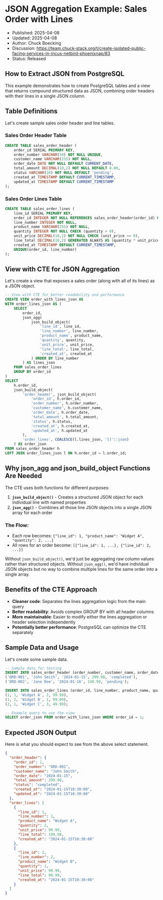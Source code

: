 # JSON Aggregation Example: Sales Order with Lines

- Published: 2025-04-08
- Updated: 2025-04-08
- Author: Chuck Boecking
- Discussion: <https://team.chuck-stack.org/t/create-isolated-public-facing-services-in-incus-netbird-phoenixnap/83>
- Status: Released

## How to Extract JSON from PostgreSQL 

This example demonstrates how to create PostgreSQL tables and a view that returns compound structured data as JSON, combining order headers with their lines in a single JSON column.

## Table Definitions

Let's create sample sales order header and line tables.

### Sales Order Header Table
```sql
CREATE TABLE sales_order_header (
    order_id SERIAL PRIMARY KEY,
    order_number VARCHAR(50) NOT NULL UNIQUE,
    customer_name VARCHAR(255) NOT NULL,
    order_date DATE NOT NULL DEFAULT CURRENT_DATE,
    total_amount DECIMAL(10,2) NOT NULL DEFAULT 0.00,
    status VARCHAR(20) NOT NULL DEFAULT 'pending',
    created_at TIMESTAMP DEFAULT CURRENT_TIMESTAMP,
    updated_at TIMESTAMP DEFAULT CURRENT_TIMESTAMP
);
```

### Sales Order Lines Table
```sql
CREATE TABLE sales_order_lines (
    line_id SERIAL PRIMARY KEY,
    order_id INTEGER NOT NULL REFERENCES sales_order_header(order_id) ON DELETE CASCADE,
    line_number INTEGER NOT NULL,
    product_name VARCHAR(255) NOT NULL,
    quantity INTEGER NOT NULL CHECK (quantity > 0),
    unit_price DECIMAL(10,2) NOT NULL CHECK (unit_price >= 0),
    line_total DECIMAL(10,2) GENERATED ALWAYS AS (quantity * unit_price) STORED,
    created_at TIMESTAMP DEFAULT CURRENT_TIMESTAMP,
    UNIQUE(order_id, line_number)
);
```

## View with CTE for JSON Aggregation

Let's create a view that exposes a sales order (along with all of its lines) as a JSON object.

```sql
-- View with CTE for better readability and performance
CREATE VIEW order_with_lines_json AS
WITH order_lines_json AS (
    SELECT 
        order_id,
        json_agg(
            json_build_object(
                'line_id', line_id,
                'line_number', line_number,
                'product_name', product_name,
                'quantity', quantity,
                'unit_price', unit_price,
                'line_total', line_total,
                'created_at', created_at
            ) ORDER BY line_number
        ) AS lines_json
    FROM sales_order_lines
    GROUP BY order_id
)
SELECT 
    h.order_id,
    json_build_object(
        'order_header', json_build_object(
            'order_id', h.order_id,
            'order_number', h.order_number,
            'customer_name', h.customer_name,
            'order_date', h.order_date,
            'total_amount', h.total_amount,
            'status', h.status,
            'created_at', h.created_at,
            'updated_at', h.updated_at
        ),
        'order_lines', COALESCE(l.lines_json, '[]'::json)
    ) AS order_json
FROM sales_order_header h
LEFT JOIN order_lines_json l ON h.order_id = l.order_id;
```

## Why json_agg and json_build_object Functions Are Needed

The CTE uses both functions for different purposes:

1. **`json_build_object()`** - Creates a structured JSON object for each individual line with named properties
2. **`json_agg()`** - Combines all those line JSON objects into a single JSON array for each order

### The Flow:
- Each row becomes: `{"line_id": 1, "product_name": "Widget A", "quantity": 2, ...}`
- All rows for an order become: `[{"line_id": 1, ...}, {"line_id": 2, ...}]`

Without `json_build_object()`, we'd just be aggregating raw column values rather than structured objects.
Without `json_agg()`, we'd have individual JSON objects but no way to combine multiple lines for the same order into a single array.

## Benefits of the CTE Approach

- **Cleaner code**: Separates the lines aggregation logic from the main query
- **Better readability**: Avoids complex GROUP BY with all header columns
- **More maintainable**: Easier to modify either the lines aggregation or header selection independently
- **Potentially better performance**: PostgreSQL can optimize the CTE separately

## Sample Data and Usage

Let's create some sample data.

```sql
-- Sample data for testing
INSERT INTO sales_order_header (order_number, customer_name, order_date, total_amount, status) VALUES
('ORD-001', 'John Smith', '2024-01-15', 299.98, 'completed'),
('ORD-002', 'Jane Doe', '2024-01-16', 149.99, 'pending');

INSERT INTO sales_order_lines (order_id, line_number, product_name, quantity, unit_price) VALUES
(1, 1, 'Widget A', 2, 99.99),
(1, 2, 'Widget B', 1, 99.99),
(2, 1, 'Widget C', 3, 49.99);

-- Example query to use the view
SELECT order_json FROM order_with_lines_json WHERE order_id = 1;
```

## Expected JSON Output

Here is what you should expect to see from the above select statement.

```json
{
  "order_header": {
    "order_id": 1,
    "order_number": "ORD-001",
    "customer_name": "John Smith",
    "order_date": "2024-01-15",
    "total_amount": 299.98,
    "status": "completed",
    "created_at": "2024-01-15T10:30:00",
    "updated_at": "2024-01-15T10:30:00"
  },
  "order_lines": [
    {
      "line_id": 1,
      "line_number": 1,
      "product_name": "Widget A",
      "quantity": 2,
      "unit_price": 99.99,
      "line_total": 199.98,
      "created_at": "2024-01-15T10:30:00"
    },
    {
      "line_id": 2,
      "line_number": 2,
      "product_name": "Widget B",
      "quantity": 1,
      "unit_price": 99.99,
      "line_total": 99.99,
      "created_at": "2024-01-15T10:30:00"
    }
  ]
}
```
